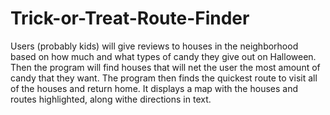 # Trick-or-Treat-Route-Finder

Users (probably kids) will give reviews to houses in the neighborhood based on how much and what types of candy they give out on Halloween. Then the program will find houses that will net the user the most amount of candy that they want. The program then finds the quickest route to visit all of the houses and return home. It displays a map with the houses and routes highlighted, along withe directions in text.
